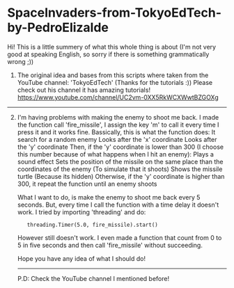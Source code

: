 # SpaceInvaders-from-TokyoEdTech-by-PedroElizalde
Hi! This is a little summery of what this whole thing is about (I'm not very good at speaking English, so sorry if there is something grammatically wrong ;))

1)  The original idea and bases from this scripts where taken from the YouTube channel: 'TokyoEdTech' (Thanks for the tutorials :))
    Please check out his channel it has amazing tutorials!
                                      https://www.youtube.com/channel/UC2vm-0XX5RkWCXWwtBZGOXg

***************************************************************************************************************************************************
2) I'm having problems with making the enemy to shoot me back. I made the function call 'fire_missile', I assign the key 'm' to call it every time I press it and it works fine. Bassically, this is what the function does:
	It search for a random enemy
	Looks after the 'x' coordinate
	Looks after the 'y' coordinate
	Then, if the 'y' coordinate is lower than 300 (I choose this number because of what happens when I hit an enemy):
		Plays a sound effect
		Sets the position of the missile on the same place than the coordinates of the enemy (To simulate that it shoots)
		Shows the missile turtle (Because its hidden)
	Otherwise, if the 'y' coordinate is higher than 300, it repeat the function until an enemy shoots
        
   What I want to do, is make the enemy to shoot me back every 5 seconds. But, every time I call the function with a time delay it doesn't work.
   I tried by importing 'threading' and do:
   
          threading.Timer(5.0, fire_missile).start()
	  
   However still doesn't work. I even made a function that count from 0 to 5 in five seconds and then call 'fire_missile' without succeeding.
   
   Hope you have any idea of what I should do!
   
   ***************************************************************************************************************************************************
   P.D: Check the YouTube channel I mentioned before!
